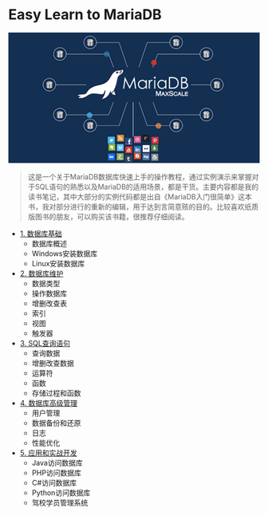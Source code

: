 # Easy Learn to MariaDB

![mariadb](./images/easy-learn-mariadb00.png)

> 这是一个关于MariaDB数据库快速上手的操作教程，通过实例演示来掌握对于SQL语句的熟悉以及MariaDB的适用场景，都是干货。主要内容都是我的读书笔记，其中大部分的实例代码都是出自《MariaDB入门很简单》这本书，我对部分进行的重新的编辑，用于达到言简意赅的目的。比较喜欢纸质版图书的朋友，可以购买该书籍，很推荐仔细阅读。

- [1. 数据库基础]()
  - 数据库概述
  - Windows安装数据库
  - Linux安装数据库
- [2. 数据库维护](https://github.com/EscapeLife/easy-learn-MariaDB/blob/master/context/2.%E6%95%B0%E6%8D%AE%E5%BA%93%E7%BB%B4%E6%8A%A4.md)
  - 数据类型
  - 操作数据库
  - 增删改查表
  - 索引
  - 视图
  - 触发器
- [3. SQL查询语句]()
  - 查询数据
  - 增删改查数据
  - 运算符
  - 函数
  - 存储过程和函数
- [4. 数据库高级管理]()
  - 用户管理
  - 数据备份和还原
  - 日志
  - 性能优化
- [5. 应用和实战开发]()
  - Java访问数据库
  - PHP访问数据库
  - C#访问数据库
  - Python访问数据库
  - 驾校学员管理系统

